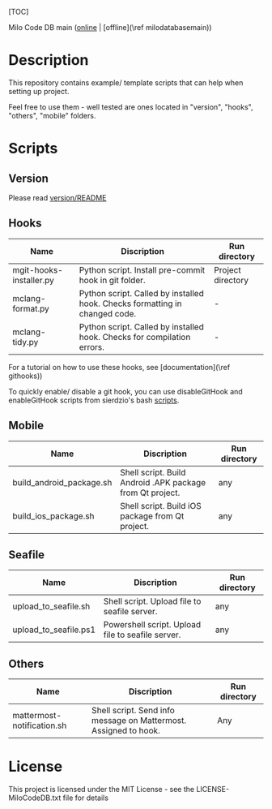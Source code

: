 [TOC]

Milo Code DB main ([online](https://docs.milosolutions.com/milo-code-db/main/) | [offline](\ref milodatabasemain)) 

# Description

This repository contains example/ template scripts that can help when setting up project.

Feel free to use them - well tested are ones located in "version", "hooks", "others", "mobile" folders.

# Scripts

## Version

Please read [version/README](version/README.md)

## Hooks

| Name | Discription | Run directory |
| - | - | - |
| mgit-hooks-installer.py | Python script. Install pre-commit hook in git folder. | Project directory |
| mclang-format.py | Python script. Called by installed hook. Checks formatting in changed code. | - |
| mclang-tidy.py | Python script. Called by installed hook. Checks for compilation errors. | - |

For a tutorial on how to use these hooks, see [documentation](\ref githooks))

To quickly enable/ disable a git hook, you can use disableGitHook and enableGitHook
scripts from sierdzio's bash [scripts](https://github.com/sierdzio/sierdzios-bash-scripts).

## Mobile

| Name | Discription | Run directory |
| - | - | - |
| build_android_package.sh | Shell script. Build Android .APK package from Qt project. | any |
| build_ios_package.sh | Shell script. Build iOS package from Qt project. | any |

## Seafile

| Name | Discription | Run directory |
| - | - | - |
| upload_to_seafile.sh | Shell script. Upload file to seafile server. | any |
| upload_to_seafile.ps1 | Powershell script. Upload file to seafile server. | any |

## Others

| Name | Discription | Run directory |
| - | - | - |
| mattermost-notification.sh | Shell script. Send info message on Mattermost. Assigned to hook. | Any |

# License

This project is licensed under the MIT License - see the LICENSE-MiloCodeDB.txt file for details
